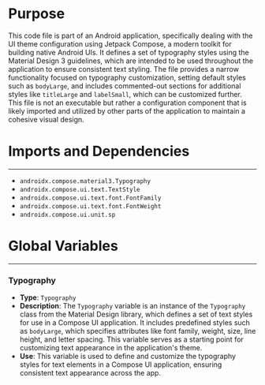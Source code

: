 # Purpose
This code file is part of an Android application, specifically dealing with the UI theme configuration using Jetpack Compose, a modern toolkit for building native Android UIs. It defines a set of typography styles using the Material Design 3 guidelines, which are intended to be used throughout the application to ensure consistent text styling. The file provides a narrow functionality focused on typography customization, setting default styles such as `bodyLarge`, and includes commented-out sections for additional styles like `titleLarge` and `labelSmall`, which can be customized further. This file is not an executable but rather a configuration component that is likely imported and utilized by other parts of the application to maintain a cohesive visual design.
# Imports and Dependencies

---
- `androidx.compose.material3.Typography`
- `androidx.compose.ui.text.TextStyle`
- `androidx.compose.ui.text.font.FontFamily`
- `androidx.compose.ui.text.font.FontWeight`
- `androidx.compose.ui.unit.sp`


# Global Variables

---
### Typography
- **Type**: `Typography`
- **Description**: The `Typography` variable is an instance of the `Typography` class from the Material Design library, which defines a set of text styles for use in a Compose UI application. It includes predefined styles such as `bodyLarge`, which specifies attributes like font family, weight, size, line height, and letter spacing. This variable serves as a starting point for customizing text appearance in the application's theme.
- **Use**: This variable is used to define and customize the typography styles for text elements in a Compose UI application, ensuring consistent text appearance across the app.


